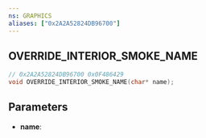 ```yaml
---
ns: GRAPHICS
aliases: ["0x2A2A52824DB96700"]
---
```

## OVERRIDE_INTERIOR_SMOKE_NAME

```c
// 0x2A2A52824DB96700 0x0F486429
void OVERRIDE_INTERIOR_SMOKE_NAME(char* name);
```


## Parameters
* **name**: 

